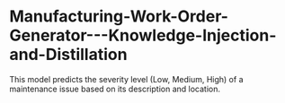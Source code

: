 # Manufacturing-Work-Order-Generator---Knowledge-Injection-and-Distillation
This model predicts the severity level (Low, Medium, High) of a maintenance issue based on its description and location.  
